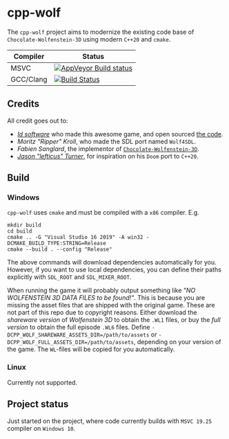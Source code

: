 # cpp-wolf
The `cpp-wolf` project aims to modernize the existing code base of
`Chocolate-Wolfenstein-3D` using modern `C++20` and `cmake`.

|Compiler|Status|
|--------|------|
|MSVC|[![AppVeyor Build status](https://img.shields.io/appveyor/ci/kjetand/cpp-wolf.svg)](https://ci.appveyor.com/project/kjetand/cpp-wolf)|
|GCC/Clang|[![Build Status](https://travis-ci.org/kjetand/cpp-wolf.svg?branch=master)](https://travis-ci.org/kjetand/cpp-wolf)|

## Credits
All credit goes out to:

- [_Id software_](http://www.idsoftware.com) who made this awesome game,
  and open sourced [the code](https://github.com/id-Software/wolf3d).
- _Moritz "Ripper" Kroll_, who made the SDL port named `Wolf4SDL`.
- _Fabien Sanglard_, the implementor of
  [`Chocolate-Wolfenstein-3D`](https://github.com/fabiensanglard/Chocolate-Wolfenstein-3D).
- [_Jason "lefticus" Turner_](https://github.com/lefticus), for inspiration on his
  `Doom` port to `C++20`.

## Build

### Windows
`cpp-wolf` uses `cmake` and must be compiled with a `x86` compiler. E.g.

```
mkdir build
cd build
cmake .. -G "Visual Studio 16 2019" -A win32 -DCMAKE_BUILD_TYPE:STRING=Release
cmake --build . --config "Release"
```

The above commands will download dependencies automatically for you. However, if you
want to use local dependencies, you can define their paths explicitly with `SDL_ROOT`
and `SDL_MIXER_ROOT`.

When running the game it will probably output something like _"NO WOLFENSTEIN 3D
DATA FILES to be found!"_. This is because you are missing the asset files that
are shipped with the original game. These are not part of this repo due to copyright
reasons. Either download the _shareware version_ of _Wolfenstein 3D_ to obtain the
`.WL1` files, or buy the _full version_ to obtain the full episode `.WL6` files.
Define `-DCPP_WOLF_SHAREWARE_ASSETS_DIR=/path/to/assets` or
`-DCPP_WOLF_FULL_ASSETS_DIR=/path/to/assets`, depending on your version of the game.
The `WL`-files will be copied for you automatically.

### Linux
Currently not supported.

## Project status
Just started on the project, where code currently builds with `MSVC 19.25`
compiler on `Windows 10`.
